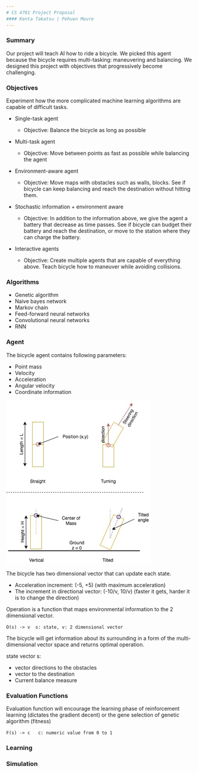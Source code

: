 ```yaml
---
# CS 4701 Project Proposal
#### Kenta Takatsu | Pehuen Moure
---
```

### Summary
Our project will teach AI how to ride a bicycle.
We picked this agent because the bicycle requires multi-tasking: maneuvering and balancing. We designed this project with objectives that progressively become challenging.

### Objectives
Experiment how the more complicated machine learning algorithms are capable of difficult tasks.
- Single-task agent
  * Objective: Balance the bicycle as long as possible


- Multi-task agent
  * Objective: Move between points as fast as possible while balancing the agent


- Environment-aware agent
  * Objective: Move maps with obstacles such as walls, blocks. See if bicycle can keep balancing and reach the destination without hitting them.


- Stochastic information + environment aware
  * Objective: In addition to the information above, we give the agent a battery that decrease as time passes. See if bicycle can budget their battery and reach the destination, or move to the station where they can charge the battery.


- Interactive agents
  * Objective: Create multiple agents that are capable of everything above. Teach bicycle how to maneuver while avoiding collisions.


### Algorithms
  * Genetic algorithm
  * Naive bayes network
  * Markov chain
  * Feed-forward neural networks
  * Convolutional neural networks
  * RNN



### Agent
The bicycle agent contains following parameters:
  * Point mass
  * Velocity
  * Acceleration
  * Angular velocity
  * Coordinate information

![Bike 1](images/bike1.jpg)

The bicycle has two dimensional vector that can update each state.
  * Acceleration increment: (-5, +5) (with maximum acceleration)
  * The increment in directional vector: (-10/v, 10/v) (faster it gets, harder it is to change the direction)

Operation is a function that maps environmental information to the 2 dimensional vector.


```
O(s) -> v  s: state, v: 2 dimensional vector
```

The bicycle will get information about its surrounding in a form of the multi-dimensional vector space and returns optimal operation.


state vector s:
  * vector directions to the obstacles
  * vector to the destination
  * Current balance measure



### Evaluation Functions
Evaluation function will encourage the learning phase of reinforcement learning (dictates the gradient decent) or the gene selection of genetic algorithm (fitness)


```
F(s) -> c   c: numeric value from 0 to 1
```

### Learning

### Simulation
